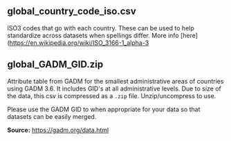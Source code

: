 ## global_country_code_iso.csv

ISO3 codes that go with each country. These can be used to help standardize across datasets when spellings differ. More info [here](https://en.wikipedia.org/wiki/ISO_3166-1_alpha-3

## global_GADM_GID.zip

Attribute table from GADM for the smallest administrative areas of countries using GADM 3.6. It includes GID's at all administrative levels. Due to size of the data, this csv is compressed as a `.zip` file. Unzip/uncompress to use.

Please use the GADM GID to when appropriate for your data so that datasets can be easily merged.

**Source:** https://gadm.org/data.html 
